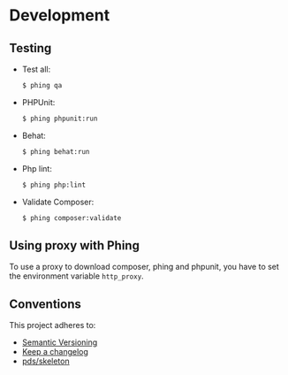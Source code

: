 Development
===========

Testing
-------

- Test all:

    ```bash
    $ phing qa
    ```

- PHPUnit:

    ```bash
    $ phing phpunit:run
    ```

- Behat:

    ```bash
    $ phing behat:run
    ```

- Php lint:

    ```bash
    $ phing php:lint
    ```

- Validate Composer:

    ```bash
    $ phing composer:validate
    ```

Using proxy with Phing
----------------------

To use a proxy to download composer, phing and phpunit, you have to set the
environment variable `http_proxy`.

Conventions
-----------

This project adheres to:

 * [Semantic Versioning](http://semver.org/)
 * [Keep a changelog](http://keepachangelog.com/en/1.0.0/)
 * [pds/skeleton](https://github.com/php-pds/skeleton)
